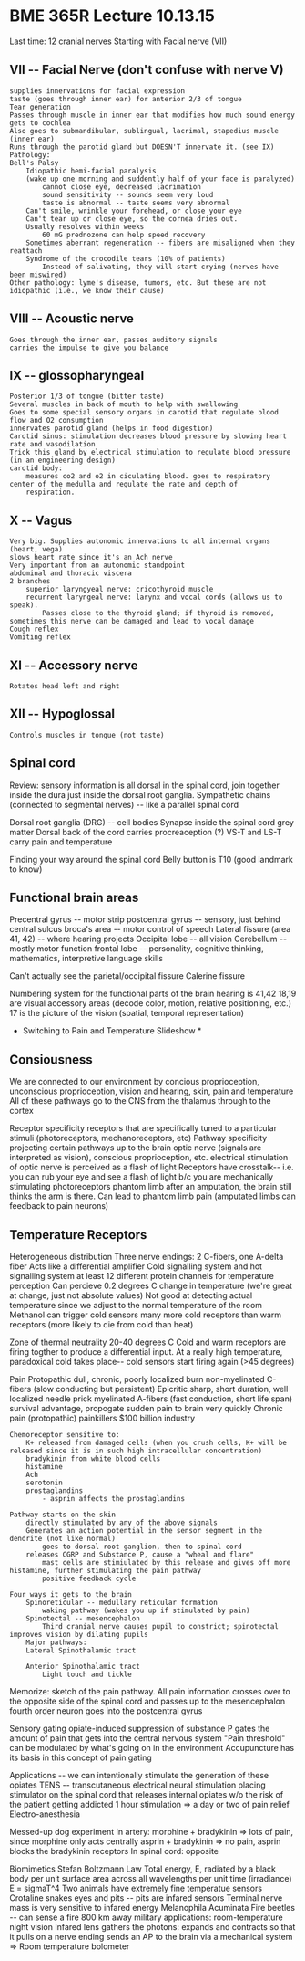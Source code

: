 BME 365R Lecture 10.13.15
==

Last time: 12 cranial nerves
Starting with Facial nerve (VII)

VII -- Facial Nerve  (don't confuse with nerve V)
--
	supplies innervations for facial expression
	taste (goes through inner ear) for anterior 2/3 of tongue
	Tear generation
	Passes through muscle in inner ear that modifies how much sound energy gets to cochlea
	Also goes to submandibular, sublingual, lacrimal, stapedius muscle (inner ear)
	Runs through the parotid gland but DOESN'T innervate it. (see IX)
	Pathology:
	Bell's Palsy
		Idiopathic hemi-facial paralysis
		(wake up one morning and suddently half of your face is paralyzed)
			cannot close eye, decreased lacrimation
			sound sensitivity -- sounds seem very loud
			taste is abnormal -- taste seems very abnormal
		Can't smile, wrinkle your forehead, or close your eye
		Can't tear up or close eye, so the cornea dries out.
		Usually resolves within weeks
			60 mG prednozone can help speed recovery
		Sometimes aberrant regeneration -- fibers are misaligned when they reattach 
		Syndrome of the crocodile tears (10% of patients)
			Instead of salivating, they will start crying (nerves have been miswired)
	Other pathology: lyme's disease, tumors, etc. But these are not idiopathic (i.e., we know their cause)

VIII -- Acoustic nerve
--
	Goes through the inner ear, passes auditory signals
	carries the impulse to give you balance

IX -- glossopharyngeal
--
	Posterior 1/3 of tongue (bitter taste)
	Several muscles in back of mouth to help with swallowing
	Goes to some special sensory organs in carotid that regulate blood flow and O2 consumption
	innervates parotid gland (helps in food digestion)
	Carotid sinus: stimulation decreases blood pressure by slowing heart rate and vasodilation
	Trick this gland by electrical stimulation to regulate blood pressure (in an engineering design)
	carotid body:
		measures co2 and o2 in ciculating blood. goes to respiratory center of the medulla and regulate the rate and depth of 
		respiration.

X -- Vagus
--
	Very big. Supplies autonomic innervations to all internal organs (heart, vega)
	slows heart rate since it's an Ach nerve
	Very important from an autonomic standpoint
	abdominal and thoracic viscera
	2 branches
		superior laryngyeal nerve: cricothyroid muscle
		recurrent laryngeal nerve: larynx and vocal cords (allows us to speak).
			Passes close to the thyroid gland; if thyroid is removed, sometimes this nerve can be damaged and lead to vocal damage
	Cough reflex
	Vomiting reflex

XI -- Accessory nerve
--
	Rotates head left and right

XII -- Hypoglossal
--
	Controls muscles in tongue (not taste)

Spinal cord
--
Review: sensory information is all dorsal in the spinal cord, join together inside the dura just inside the dorsal root ganglia.
	Sympathetic chains (connected to segmental nerves) -- like a parallel spinal cord
	
Dorsal root ganglia (DRG) -- cell bodies
Synapse inside the spinal cord grey matter
Dorsal back of the cord carries procreaception (?) VS-T and LS-T carry pain and temperature

Finding your way around the spinal cord
	Belly button is T10 (good landmark to know)	

Functional brain areas
--
Precentral gyrus -- motor strip
postcentral gyrus -- sensory, just behind central sulcus
broca's area -- motor control of speech
Lateral fissure (area 41, 42) -- where hearing projects
Occipital lobe -- all vision
Cerebellum -- mostly motor function
frontal lobe -- personality, cognitive thinking, mathematics, interpretive language skills

Can't actually see the parietal/occipital fissure
Calerine fissure

Numbering system for the functional parts of the brain
	hearing is 41,42
	18,19 are visual accessory areas (decode color, motion, relative positioning, etc.)
	17 is the picture of the vision (spatial, temporal representation)

* Switching to Pain and Temperature Slideshow *

Consiousness
--
We are connected to our environment by
	concious proprioception, 
	unconscious proprioception, 
	vision and hearing,
	skin,
	pain and temperature
All of these pathways go to the CNS from the thalamus through to the cortex

Receptor specificity
	receptors that are specifically tuned to a particular stimuli (photoreceptors, mechanoreceptors, etc)
Pathway specificity
	projecting certain pathways up to the brain
	optic nerve (signals are interpreted as vision), conscious proprioception, etc.
		electrical stimulation of optic nerve is perceived as a flash of light
		Receptors have crosstalk-- i.e. you can rub your eye and see a flash of light b/c you are mechanically stimulating photoreceptors
	phantom limb
		after an amputation, the brain still thinks the arm is there.
		Can lead to phantom limb pain (amputated limbs can feedback to pain neurons)

Temperature Receptors
--
Heterogeneous distribution
	Three nerve endings: 2 C-fibers, one A-delta fiber
	Acts like a differential amplifier
	Cold signalling system and hot signalling system
	at least 12 different protein channels for temperature perception
	Can percieve 0.2 degrees C change in temperature (we're great at change, just not absolute values)
	Not good at detecting actual temperature since we adjust to the normal temperature of the room	
	Methanol can trigger cold sensors
	many more cold receptors than warm receptors (more likely to die from cold than heat)

Zone of thermal neutrality
	20-40 degrees C
	Cold and warm receptors are firing togther to produce a differential input. 
	At a really high temperature, paradoxical cold takes place-- cold sensors start firing again (>45 degrees)
	
Pain
	Protopathic
		dull, chronic, poorly localized
		burn
		non-myelinated C-fibers (slow conducting but persistent)
	Epicritic
		sharp, short duration, well localized
		needle prick
		myelinated A-fibers (fast conduction, short life span)
			survival advantage, propogate sudden pain to brain very quickly
	Chronic pain (protopathic) 
		painkillers $100 billion industry

	Chemoreceptor sensitive to:
		K+ released from damaged cells (when you crush cells, K+ will be released since it is in such high intracellular concentration)
		bradykinin from white blood cells
		histamine
		Ach
		serotonin
		prostaglandins
			- asprin affects the prostaglandins

	Pathway starts on the skin
		directly stimulated by any of the above signals
		Generates an action potential in the sensor segment in the dendrite (not like normal)
			goes to dorsal root ganglion, then to spinal cord
		releases CGRP and Substance P, cause a "wheal and flare"
			mast cells are stimiulated by this release and gives off more histamine, further stimulating the pain pathway
			positive feedback cycle

	Four ways it gets to the brain
		Spinoreticular -- medullary reticular formation
			waking pathway (wakes you up if stimulated by pain)
		Spinotectal -- mesencephalon
			Third cranial nerve causes pupil to constrict; spinotectal improves vision by dilating pupils
		Major pathways:
		Lateral Spinothalamic tract
				
		Anterior Spinothalamic tract
			Light touch and tickle

Memorize: sketch of the pain pathway.
	All pain information crosses over to the opposite side of the spinal cord and passes up to the mesencephalon
		fourth order neuron goes into the postcentral gyrus
	
Sensory gating
	opiate-induced suppression of substance P
		gates the amount of pain that gets into the central nervous system
		"Pain threshold" can be modulated by what's going on in the environment
	Accupuncture has its basis in this concept of pain gating

Applications -- we can intentionally stimulate the generation of these opiates
	TENS -- transcutaneous electrical neural stimulation
		placing stimulator on the spinal cord that releases internal opiates w/o the risk of the patient getting addicted
		1 hour stimulation => a day or two of pain relief
	Electro-anesthesia
		
Messed-up dog experiment
	In artery:
		morphine + bradykinin => lots of pain, since morphine only acts centrally
		asprin + bradykinin => no pain, asprin blocks the bradykinin receptors
	In spinal cord:
		opposite

Biomimetics
	Stefan Boltzmann Law
		Total energy, E, radiated by a black body per unit surface area across all wavelengths per unit time (irradiance) E = sigmaT^4
	Two animals have extremely fine temperatue sensors
		Crotaline snakes
			eyes and pits -- pits are infared sensors
			Terminal nerve mass is very sensitive to infared energy
		Melanophila Acuminata
			Fire beetles -- can sense a fire 800 km away
			military applications: room-temperature night vision
			Infared lens gathers the photons: expands and contracts so that it pulls on a nerve ending
				sends an AP to the brain via a mechanical system
	=> Room temperature bolometer 


